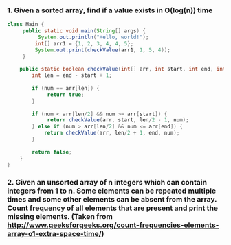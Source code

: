 ### 1. Given a sorted array, find if a value exists in O(log(n)) time
```Java
class Main {
     public static void main(String[] args) {
          System.out.println("Hello, world!");
         int[] arr1 = {1, 2, 3, 4, 4, 5};
         System.out.print(checkValue(arr1, 1, 5, 4));
     }
    
    public static boolean checkValue(int[] arr, int start, int end, int num) {
        int len = end - start + 1;
        
        if (num == arr[len]) {
             return true;   
        }
        
        if (num < arr[len/2] && num >= arr[start]) {   
             return checkValue(arr, start, len/2 - 1, num);   
        } else if (num > arr[len/2] && num <= arr[end]) {
            return checkValue(arr, len/2 + 1, end, num);
        }
        
        return false;
    }
}
```

### 2. Given an unsorted array of n integers which can contain integers from 1 to n. Some elements can be repeated multiple times and some other elements can be absent from the array. Count frequency of all elements that are present and print the missing elements. (Taken from http://www.geeksforgeeks.org/count-frequencies-elements-array-o1-extra-space-time/)
